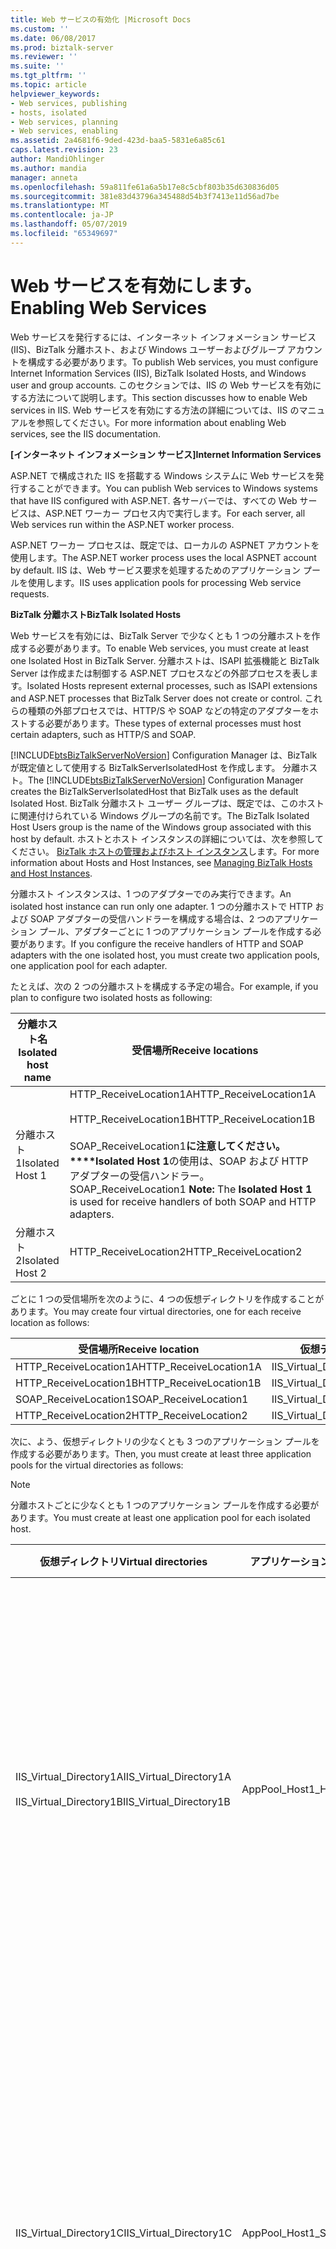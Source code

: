 ```yaml
---
title: Web サービスの有効化 |Microsoft Docs
ms.custom: ''
ms.date: 06/08/2017
ms.prod: biztalk-server
ms.reviewer: ''
ms.suite: ''
ms.tgt_pltfrm: ''
ms.topic: article
helpviewer_keywords:
- Web services, publishing
- hosts, isolated
- Web services, planning
- Web services, enabling
ms.assetid: 2a4681f6-9ded-423d-baa5-5831e6a85c61
caps.latest.revision: 23
author: MandiOhlinger
ms.author: mandia
manager: anneta
ms.openlocfilehash: 59a811fe61a6a5b17e8c5cbf803b35d630836d05
ms.sourcegitcommit: 381e83d43796a345488d54b3f7413e11d56ad7be
ms.translationtype: MT
ms.contentlocale: ja-JP
ms.lasthandoff: 05/07/2019
ms.locfileid: "65349697"
---
```

# <a name="enabling-web-services"></a><span data-ttu-id="d9452-102">Web サービスを有効にします。</span><span class="sxs-lookup"><span data-stu-id="d9452-102">Enabling Web Services</span></span>
<span data-ttu-id="d9452-103">Web サービスを発行するには、インターネット インフォメーション サービス (IIS)、BizTalk 分離ホスト、および Windows ユーザーおよびグループ アカウントを構成する必要があります。</span><span class="sxs-lookup"><span data-stu-id="d9452-103">To publish Web services, you must configure Internet Information Services (IIS), BizTalk Isolated Hosts, and Windows user and group accounts.</span></span> <span data-ttu-id="d9452-104">このセクションでは、IIS の Web サービスを有効にする方法について説明します。</span><span class="sxs-lookup"><span data-stu-id="d9452-104">This section discusses how to enable Web services in IIS.</span></span> <span data-ttu-id="d9452-105">Web サービスを有効にする方法の詳細については、IIS のマニュアルを参照してください。</span><span class="sxs-lookup"><span data-stu-id="d9452-105">For more information about enabling Web services, see the IIS documentation.</span></span>  
  
 <span data-ttu-id="d9452-106">**[インターネット インフォメーション サービス]**</span><span class="sxs-lookup"><span data-stu-id="d9452-106">**Internet Information Services**</span></span>  
  
 <span data-ttu-id="d9452-107">ASP.NET で構成された IIS を搭載する Windows システムに Web サービスを発行することができます。</span><span class="sxs-lookup"><span data-stu-id="d9452-107">You can publish Web services to Windows systems that have IIS configured with ASP.NET.</span></span> <span data-ttu-id="d9452-108">各サーバーでは、すべての Web サービスは、ASP.NET ワーカー プロセス内で実行します。</span><span class="sxs-lookup"><span data-stu-id="d9452-108">For each server, all Web services run within the ASP.NET worker process.</span></span>  
  
 <span data-ttu-id="d9452-109">ASP.NET ワーカー プロセスは、既定では、ローカルの ASPNET アカウントを使用します。</span><span class="sxs-lookup"><span data-stu-id="d9452-109">The ASP.NET worker process uses the local ASPNET account by default.</span></span> <span data-ttu-id="d9452-110">IIS は、Web サービス要求を処理するためのアプリケーション プールを使用します。</span><span class="sxs-lookup"><span data-stu-id="d9452-110">IIS uses application pools for processing Web service requests.</span></span>  
  
 <span data-ttu-id="d9452-111">**BizTalk 分離ホスト**</span><span class="sxs-lookup"><span data-stu-id="d9452-111">**BizTalk Isolated Hosts**</span></span>  
  
 <span data-ttu-id="d9452-112">Web サービスを有効には、BizTalk Server で少なくとも 1 つの分離ホストを作成する必要があります。</span><span class="sxs-lookup"><span data-stu-id="d9452-112">To enable Web services, you must create at least one Isolated Host in BizTalk Server.</span></span> <span data-ttu-id="d9452-113">分離ホストは、ISAPI 拡張機能と BizTalk Server は作成または制御する ASP.NET プロセスなどの外部プロセスを表します。</span><span class="sxs-lookup"><span data-stu-id="d9452-113">Isolated Hosts represent external processes, such as ISAPI extensions and ASP.NET processes that BizTalk Server does not create or control.</span></span> <span data-ttu-id="d9452-114">これらの種類の外部プロセスでは、HTTP/S や SOAP などの特定のアダプターをホストする必要があります。</span><span class="sxs-lookup"><span data-stu-id="d9452-114">These types of external processes must host certain adapters, such as HTTP/S and SOAP.</span></span>  
  
 <span data-ttu-id="d9452-115">[!INCLUDE[btsBizTalkServerNoVersion](../includes/btsbiztalkservernoversion-md.md)] Configuration Manager は、BizTalk が既定値として使用する BizTalkServerIsolatedHost を作成します。 分離ホスト。</span><span class="sxs-lookup"><span data-stu-id="d9452-115">The [!INCLUDE[btsBizTalkServerNoVersion](../includes/btsbiztalkservernoversion-md.md)] Configuration Manager creates the BizTalkServerIsolatedHost that BizTalk uses as the default Isolated Host.</span></span> <span data-ttu-id="d9452-116">BizTalk 分離ホスト ユーザー グループは、既定では、このホストに関連付けられている Windows グループの名前です。</span><span class="sxs-lookup"><span data-stu-id="d9452-116">The BizTalk Isolated Host Users group is the name of the Windows group associated with this host by default.</span></span> <span data-ttu-id="d9452-117">ホストとホスト インスタンスの詳細については、次を参照してください。 [BizTalk ホストの管理およびホスト インスタンス](../core/managing-biztalk-hosts-and-host-instances.md)します。</span><span class="sxs-lookup"><span data-stu-id="d9452-117">For more information about Hosts and Host Instances, see [Managing BizTalk Hosts and Host Instances](../core/managing-biztalk-hosts-and-host-instances.md).</span></span>  
  
 <span data-ttu-id="d9452-118">分離ホスト インスタンスは、1 つのアダプターでのみ実行できます。</span><span class="sxs-lookup"><span data-stu-id="d9452-118">An isolated host instance can run only one adapter.</span></span> <span data-ttu-id="d9452-119">1 つの分離ホストで HTTP および SOAP アダプターの受信ハンドラーを構成する場合は、2 つのアプリケーション プール、アダプターごとに 1 つのアプリケーション プールを作成する必要があります。</span><span class="sxs-lookup"><span data-stu-id="d9452-119">If you configure the receive handlers of HTTP and SOAP adapters with the one isolated host, you must create two application pools, one application pool for each adapter.</span></span>  
  
 <span data-ttu-id="d9452-120">たとえば、次の 2 つの分離ホストを構成する予定の場合。</span><span class="sxs-lookup"><span data-stu-id="d9452-120">For example, if you plan to configure two isolated hosts as following:</span></span>  
  
|<span data-ttu-id="d9452-121">分離ホスト名</span><span class="sxs-lookup"><span data-stu-id="d9452-121">Isolated host name</span></span>|<span data-ttu-id="d9452-122">受信場所</span><span class="sxs-lookup"><span data-stu-id="d9452-122">Receive locations</span></span>|  
|------------------------|-----------------------|  
|<span data-ttu-id="d9452-123">分離ホスト 1</span><span class="sxs-lookup"><span data-stu-id="d9452-123">Isolated Host 1</span></span>|<span data-ttu-id="d9452-124">HTTP_ReceiveLocation1A</span><span class="sxs-lookup"><span data-stu-id="d9452-124">HTTP_ReceiveLocation1A</span></span><br /><br /> <span data-ttu-id="d9452-125">HTTP_ReceiveLocation1B</span><span class="sxs-lookup"><span data-stu-id="d9452-125">HTTP_ReceiveLocation1B</span></span><br /><br /> <span data-ttu-id="d9452-126">SOAP_ReceiveLocation1**に注意してください。\*\*\*\*Isolated Host 1**の使用は、SOAP および HTTP アダプターの受信ハンドラー。</span><span class="sxs-lookup"><span data-stu-id="d9452-126">SOAP_ReceiveLocation1 **Note:**  The **Isolated Host 1** is used for receive handlers of both SOAP and HTTP adapters.</span></span>|  
|<span data-ttu-id="d9452-127">分離ホスト 2</span><span class="sxs-lookup"><span data-stu-id="d9452-127">Isolated Host 2</span></span>|<span data-ttu-id="d9452-128">HTTP_ReceiveLocation2</span><span class="sxs-lookup"><span data-stu-id="d9452-128">HTTP_ReceiveLocation2</span></span>|  
  
 <span data-ttu-id="d9452-129">ごとに 1 つの受信場所を次のように、4 つの仮想ディレクトリを作成することがあります。</span><span class="sxs-lookup"><span data-stu-id="d9452-129">You may create four virtual directories, one for each receive location as follows:</span></span>  
  
|<span data-ttu-id="d9452-130">受信場所</span><span class="sxs-lookup"><span data-stu-id="d9452-130">Receive location</span></span>|<span data-ttu-id="d9452-131">仮想ディレクトリ</span><span class="sxs-lookup"><span data-stu-id="d9452-131">Virtual directory</span></span>|  
|----------------------|-----------------------|  
|<span data-ttu-id="d9452-132">HTTP_ReceiveLocation1A</span><span class="sxs-lookup"><span data-stu-id="d9452-132">HTTP_ReceiveLocation1A</span></span>|<span data-ttu-id="d9452-133">IIS_Virtual_Directory1A</span><span class="sxs-lookup"><span data-stu-id="d9452-133">IIS_Virtual_Directory1A</span></span>|  
|<span data-ttu-id="d9452-134">HTTP_ReceiveLocation1B</span><span class="sxs-lookup"><span data-stu-id="d9452-134">HTTP_ReceiveLocation1B</span></span>|<span data-ttu-id="d9452-135">IIS_Virtual_Directory1B</span><span class="sxs-lookup"><span data-stu-id="d9452-135">IIS_Virtual_Directory1B</span></span>|  
|<span data-ttu-id="d9452-136">SOAP_ReceiveLocation1</span><span class="sxs-lookup"><span data-stu-id="d9452-136">SOAP_ReceiveLocation1</span></span>|<span data-ttu-id="d9452-137">IIS_Virtual_Directory1C</span><span class="sxs-lookup"><span data-stu-id="d9452-137">IIS_Virtual_Directory1C</span></span>|  
|<span data-ttu-id="d9452-138">HTTP_ReceiveLocation2</span><span class="sxs-lookup"><span data-stu-id="d9452-138">HTTP_ReceiveLocation2</span></span>|<span data-ttu-id="d9452-139">IIS_Virtual_Directory2</span><span class="sxs-lookup"><span data-stu-id="d9452-139">IIS_Virtual_Directory2</span></span>|  
  
 <span data-ttu-id="d9452-140">次に、よう、仮想ディレクトリの少なくとも 3 つのアプリケーション プールを作成する必要があります。</span><span class="sxs-lookup"><span data-stu-id="d9452-140">Then, you must create at least three application pools for the virtual directories as follows:</span></span>  
  
> [!NOTE]
>  <span data-ttu-id="d9452-141">分離ホストごとに少なくとも 1 つのアプリケーション プールを作成する必要があります。</span><span class="sxs-lookup"><span data-stu-id="d9452-141">You must create at least one application pool for each isolated host.</span></span>  
  
|<span data-ttu-id="d9452-142">仮想ディレクトリ</span><span class="sxs-lookup"><span data-stu-id="d9452-142">Virtual directories</span></span>|<span data-ttu-id="d9452-143">アプリケーション プール</span><span class="sxs-lookup"><span data-stu-id="d9452-143">Application pool</span></span>|<span data-ttu-id="d9452-144">説明</span><span class="sxs-lookup"><span data-stu-id="d9452-144">Description</span></span>|  
|-------------------------|----------------------|-----------------|  
|<span data-ttu-id="d9452-145">IIS_Virtual_Directory1A</span><span class="sxs-lookup"><span data-stu-id="d9452-145">IIS_Virtual_Directory1A</span></span><br /><br /> <span data-ttu-id="d9452-146">IIS_Virtual_Directory1B</span><span class="sxs-lookup"><span data-stu-id="d9452-146">IIS_Virtual_Directory1B</span></span>|<span data-ttu-id="d9452-147">AppPool_Host1_HTTP</span><span class="sxs-lookup"><span data-stu-id="d9452-147">AppPool_Host1_HTTP</span></span>|<span data-ttu-id="d9452-148">同じ分離ホスト (Isolated Host 1) と同じプロトコルのすべての受信場所があるために、個別のアプリケーション プールは必要ありません。</span><span class="sxs-lookup"><span data-stu-id="d9452-148">A separate application pool is not required because all of the receive locations have the same isolated host (Isolated Host 1), and the same protocol.</span></span>|  
|<span data-ttu-id="d9452-149">IIS_Virtual_Directory1C</span><span class="sxs-lookup"><span data-stu-id="d9452-149">IIS_Virtual_Directory1C</span></span>|<span data-ttu-id="d9452-150">AppPool_Host1_SOAP</span><span class="sxs-lookup"><span data-stu-id="d9452-150">AppPool_Host1_SOAP</span></span>|<span data-ttu-id="d9452-151">受信場所は、同じホスト (Isolated Host 1) で他の受信場所から別のプロトコル (SOAP) を使用するため、個別のアプリケーション プールが必要です。</span><span class="sxs-lookup"><span data-stu-id="d9452-151">A separate application pool is required because the receive location uses the different protocol (SOAP) from the other receive locations in the same host (Isolated Host 1).</span></span>|  
|<span data-ttu-id="d9452-152">IIS_Virtual_Directory2</span><span class="sxs-lookup"><span data-stu-id="d9452-152">IIS_Virtual_Directory2</span></span>|<span data-ttu-id="d9452-153">AppPool_Host2_HTTP</span><span class="sxs-lookup"><span data-stu-id="d9452-153">AppPool_Host2_HTTP</span></span>|<span data-ttu-id="d9452-154">受信場所は、分離ホスト 1 から別のホストで実行されるので、個別のアプリケーション プールが必要です。</span><span class="sxs-lookup"><span data-stu-id="d9452-154">A separate application pool is required because the receive location runs under the different host from Isolated Host 1.</span></span>|  
  
> [!NOTE]
>  <span data-ttu-id="d9452-155">分離ホストの適切なローカルまたはドメイン グループには、アプリケーション プールのユーザー アカウントを追加する必要があります。</span><span class="sxs-lookup"><span data-stu-id="d9452-155">You must add the user account for the application pools to the appropriate local or domain groups of the isolated hosts.</span></span> <span data-ttu-id="d9452-156">詳細については、次を参照してください。 [Windows グループと BizTalk Server でのユーザー アカウント](../core/windows-groups-and-user-accounts-in-biztalk-server.md)します。</span><span class="sxs-lookup"><span data-stu-id="d9452-156">For more information, see [Windows Groups and User Accounts in BizTalk Server](../core/windows-groups-and-user-accounts-in-biztalk-server.md).</span></span>  
  
> [!NOTE]
>  <span data-ttu-id="d9452-157">分離ホスト インスタンスと前の表に従って、対応するアプリケーション プールのユーザー アカウントと一致する必要があります。</span><span class="sxs-lookup"><span data-stu-id="d9452-157">You need to match the user account between an isolated host instance and the corresponding application pool according to the previous tables.</span></span> <span data-ttu-id="d9452-158">分離ホスト インスタンスとアプリケーション プールのユーザー アカウントの間のリレーションシップの詳細については、次を参照してください。[変更サービス アカウントおよびパスワード方法](../core/how-to-change-service-accounts-and-passwords.md)します。</span><span class="sxs-lookup"><span data-stu-id="d9452-158">For more information about the relationship between user accounts of isolated host instance and application pools, see [How to Change Service Accounts and Passwords](../core/how-to-change-service-accounts-and-passwords.md).</span></span>  
  
 <span data-ttu-id="d9452-159">**単一サーバー インストールのデータベースへのアクセス**</span><span class="sxs-lookup"><span data-stu-id="d9452-159">**Database access for single server installations**</span></span>  
  
 <span data-ttu-id="d9452-160">場合[!INCLUDE[btsBizTalkServerNoVersion](../includes/btsbiztalkservernoversion-md.md)]と BizTalk 管理データベースが同じサーバー上に、ローカルの ASPNET ユーザー アカウント、または最小限の特権を持つローカルまたはドメイン ユーザー アカウントに、ASP.NET ワーカー プロセスまたは IIS アプリケーション プールのユーザー コンテキストを設定する必要があります。</span><span class="sxs-lookup"><span data-stu-id="d9452-160">If [!INCLUDE[btsBizTalkServerNoVersion](../includes/btsbiztalkservernoversion-md.md)] and the BizTalk Management database reside on the same server, you should set the user context of the ASP.NET worker process or the IIS Application Pool to the local ASPNET user account, or a local or domain user account that has minimal privileges.</span></span>  
  
 <span data-ttu-id="d9452-161">**複数のサーバー インストールでのデータベースへのアクセス**</span><span class="sxs-lookup"><span data-stu-id="d9452-161">**Database access for multiple server installations**</span></span>  
  
 <span data-ttu-id="d9452-162">場合[!INCLUDE[btsBizTalkServerNoVersion](../includes/btsbiztalkservernoversion-md.md)]と BizTalk 管理データベースが別のサーバーに存在する、ドメイン ユーザー アカウントに、ASP.NET ワーカー プロセスまたは IIS アプリケーション プールのユーザー コンテキストを変更する必要があります。</span><span class="sxs-lookup"><span data-stu-id="d9452-162">If [!INCLUDE[btsBizTalkServerNoVersion](../includes/btsbiztalkservernoversion-md.md)] and the BizTalk Management database reside on different servers, you should change the user context of the ASP.NET worker process or the IIS Application Pool to a domain user account.</span></span>  
  
 <span data-ttu-id="d9452-163">マルチ サーバー展開を実装する場合は、分離ホスト Windows グループが BizTalk データベース サーバーが属するドメインに存在する必要があります。</span><span class="sxs-lookup"><span data-stu-id="d9452-163">When implementing a multi-server deployment, the Isolated Host Windows groups must exist on the domain which the BizTalk database servers belong to.</span></span>  
  
 <span data-ttu-id="d9452-164">**アカウントの特権およびユーザー権限を最小限に抑える**</span><span class="sxs-lookup"><span data-stu-id="d9452-164">**Minimizing account privileges and user rights**</span></span>  
  
 <span data-ttu-id="d9452-165">分離ホストを使用して、BizTalk Server との対話に必要なリソース量が最小限に外部プロセスへのアクセスで実行されるアダプターを与えます。</span><span class="sxs-lookup"><span data-stu-id="d9452-165">You use Isolated Hosts to give adapters that run in external processes access to the minimal amount of required resources to interact with BizTalk Server.</span></span> <span data-ttu-id="d9452-166">セキュリティで保護された展開は、するようにユーザー コンテキスト、外部プロセスの最小限の特権します。</span><span class="sxs-lookup"><span data-stu-id="d9452-166">For a secure deployment, you should give the user context for the external processes minimal privileges.</span></span>  
  
 <span data-ttu-id="d9452-167">**BizTalk Web サービス公開ウィザードのセキュリティに関する推奨事項**</span><span class="sxs-lookup"><span data-stu-id="d9452-167">**Security recommendations for BizTalk Web Services Publishing Wizard**</span></span>  
  
 <span data-ttu-id="d9452-168">BizTalk Web サービス公開ウィザードによって作成された仮想ディレクトリでは、アクセス制御リスト (ACL) と認証の要件を親仮想ディレクトリまたは Web サイトから継承されます。</span><span class="sxs-lookup"><span data-stu-id="d9452-168">The virtual directory created by the BizTalk Web Services Publishing Wizard will inherit the access control lists (ACL) and authentication requirements from the parent virtual directory or Web site.</span></span> <span data-ttu-id="d9452-169">親仮想ディレクトリまたは Web サイトへの匿名アクセスを許可している場合、BizTalk Web サービス公開ウィザードは、仮想ディレクトリを作成するときにその機能を削除します。</span><span class="sxs-lookup"><span data-stu-id="d9452-169">If the parent virtual directory or Web site allows anonymous access, the BizTalk Web Services Publishing Wizard will remove that capability when creating the virtual directory.</span></span>  
  
 <span data-ttu-id="d9452-170">次には、セキュリティに関する注意事項と推奨事項が含まれます。[!INCLUDE[btsPlatformsComApis](../includes/btsplatformscomapis-md.md)]します。</span><span class="sxs-lookup"><span data-stu-id="d9452-170">The following contains security notes and recommendations for [!INCLUDE[btsPlatformsComApis](../includes/btsplatformscomapis-md.md)].</span></span>  
  
## <a name="next"></a><span data-ttu-id="d9452-171">Next</span><span class="sxs-lookup"><span data-stu-id="d9452-171">Next</span></span>
  
[<span data-ttu-id="d9452-172">公開済み Web サービスの ASP.NET を有効にする方法</span><span class="sxs-lookup"><span data-stu-id="d9452-172">How to Enable ASP.NET for Published Web Services</span></span>](../core/how-to-enable-asp-net-4-0-for-published-web-services.md)